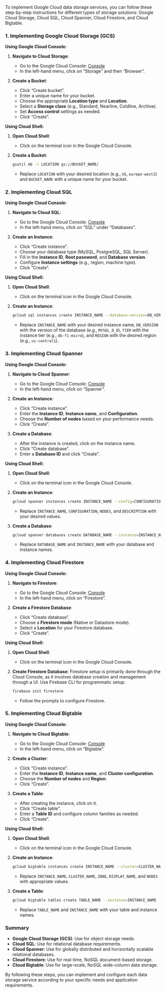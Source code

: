 To implement Google Cloud data storage services, you can follow these step-by-step instructions for different types of storage solutions: Google Cloud Storage, Cloud SQL, Cloud Spanner, Cloud Firestore, and Cloud Bigtable. 

### **1. Implementing Google Cloud Storage (GCS)**

**Using Google Cloud Console:**
1. **Navigate to Cloud Storage**:
   - Go to the Google Cloud Console: [Console](https://console.cloud.google.com/)
   - In the left-hand menu, click on “Storage” and then “Browser”.

2. **Create a Bucket**:
   - Click “Create bucket”.
   - Enter a unique name for your bucket.
   - Choose the appropriate **Location type** and **Location**.
   - Select a **Storage class** (e.g., Standard, Nearline, Coldline, Archive).
   - Set **Access control** settings as needed.
   - Click “Create”.

**Using Cloud Shell:**
1. **Open Cloud Shell**:
   - Click on the terminal icon in the Google Cloud Console.

2. **Create a Bucket**:
   ```sh
   gsutil mb -l LOCATION gs://BUCKET_NAME/
   ```
   - Replace `LOCATION` with your desired location (e.g., `US`, `europe-west1`) and `BUCKET_NAME` with a unique name for your bucket.

### **2. Implementing Cloud SQL**

**Using Google Cloud Console:**
1. **Navigate to Cloud SQL**:
   - Go to the Google Cloud Console: [Console](https://console.cloud.google.com/)
   - In the left-hand menu, click on “SQL” under “Databases”.

2. **Create an Instance**:
   - Click “Create instance”.
   - Choose your database type (MySQL, PostgreSQL, SQL Server).
   - Fill in the **Instance ID**, **Root password**, and **Database version**.
   - Configure **Instance settings** (e.g., region, machine type).
   - Click “Create”.

**Using Cloud Shell:**
1. **Open Cloud Shell**:
   - Click on the terminal icon in the Google Cloud Console.

2. **Create an Instance**:
   ```sh
   gcloud sql instances create INSTANCE_NAME --database-version=DB_VERSION --tier=TIER --region=REGION
   ```
   - Replace `INSTANCE_NAME` with your desired instance name, `DB_VERSION` with the version of the database (e.g., `MYSQL_8_0`), `TIER` with the instance tier (e.g., `db-f1-micro`), and `REGION` with the desired region (e.g., `us-central1`).

### **3. Implementing Cloud Spanner**

**Using Google Cloud Console:**
1. **Navigate to Cloud Spanner**:
   - Go to the Google Cloud Console: [Console](https://console.cloud.google.com/)
   - In the left-hand menu, click on “Spanner”.

2. **Create an Instance**:
   - Click “Create instance”.
   - Enter the **Instance ID**, **Instance name**, and **Configuration**.
   - Choose the **Number of nodes** based on your performance needs.
   - Click “Create”.

3. **Create a Database**:
   - After the instance is created, click on the instance name.
   - Click “Create database”.
   - Enter a **Database ID** and click “Create”.

**Using Cloud Shell:**
1. **Open Cloud Shell**:
   - Click on the terminal icon in the Google Cloud Console.

2. **Create an Instance**:
   ```sh
   gcloud spanner instances create INSTANCE_NAME --config=CONFIGURATION --nodes=NODES --description="DESCRIPTION"
   ```
   - Replace `INSTANCE_NAME`, `CONFIGURATION`, `NODES`, and `DESCRIPTION` with your desired values.

3. **Create a Database**:
   ```sh
   gcloud spanner databases create DATABASE_NAME --instance=INSTANCE_NAME
   ```
   - Replace `DATABASE_NAME` and `INSTANCE_NAME` with your database and instance names.

### **4. Implementing Cloud Firestore**

**Using Google Cloud Console:**
1. **Navigate to Firestore**:
   - Go to the Google Cloud Console: [Console](https://console.cloud.google.com/)
   - In the left-hand menu, click on “Firestore”.

2. **Create a Firestore Database**:
   - Click “Create database”.
   - Choose a **Firestore mode** (Native or Datastore mode).
   - Select a **Location** for your Firestore database.
   - Click “Create”.

**Using Cloud Shell:**
1. **Open Cloud Shell**:
   - Click on the terminal icon in the Google Cloud Console.

2. **Create Firestore Database**:
   Firestore setup is primarily done through the Cloud Console, as it involves database creation and management through a UI. Use Firebase CLI for programmatic setup:
   ```sh
   firebase init firestore
   ```
   - Follow the prompts to configure Firestore.

### **5. Implementing Cloud Bigtable**

**Using Google Cloud Console:**
1. **Navigate to Cloud Bigtable**:
   - Go to the Google Cloud Console: [Console](https://console.cloud.google.com/)
   - In the left-hand menu, click on “Bigtable”.

2. **Create a Cluster**:
   - Click “Create instance”.
   - Enter the **Instance ID**, **Instance name**, and **Cluster configuration**.
   - Choose the **Number of nodes** and **Region**.
   - Click “Create”.

3. **Create a Table**:
   - After creating the instance, click on it.
   - Click “Create table”.
   - Enter a **Table ID** and configure column families as needed.
   - Click “Create”.

**Using Cloud Shell:**
1. **Open Cloud Shell**:
   - Click on the terminal icon in the Google Cloud Console.

2. **Create an Instance**:
   ```sh
   gcloud bigtable instances create INSTANCE_NAME --cluster=CLUSTER_NAME --cluster-zone=ZONE --display-name="DISPLAY_NAME" --num-nodes=NODES
   ```
   - Replace `INSTANCE_NAME`, `CLUSTER_NAME`, `ZONE`, `DISPLAY_NAME`, and `NODES` with appropriate values.

3. **Create a Table**:
   ```sh
   gcloud bigtable tables create TABLE_NAME --instance=INSTANCE_NAME
   ```
   - Replace `TABLE_NAME` and `INSTANCE_NAME` with your table and instance names.

### **Summary**

- **Google Cloud Storage (GCS)**: Use for object storage needs.
- **Cloud SQL**: Use for relational database requirements.
- **Cloud Spanner**: Use for globally distributed and horizontally scalable relational databases.
- **Cloud Firestore**: Use for real-time, NoSQL document-based storage.
- **Cloud Bigtable**: Use for large-scale, NoSQL wide-column data storage.

By following these steps, you can implement and configure each data storage service according to your specific needs and application requirements.